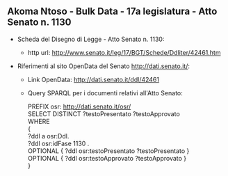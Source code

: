 ## Akoma Ntoso - Bulk Data - 17a legislatura - Atto Senato n. 1130 ##

* Scheda del Disegno di Legge - Atto Senato n. 1130:
	* http url: http://www.senato.it/leg/17/BGT/Schede/Ddliter/42461.htm

* Riferimenti al sito OpenData del Senato http://dati.senato.it/:
	* Link OpenData: http://dati.senato.it/ddl/42461
	* Query SPARQL per i documenti relativi all'Atto Senato:

        PREFIX osr: <http://dati.senato.it/osr/>  
		SELECT DISTINCT ?testoPresentato ?testoApprovato  
		WHERE  
		{  
		    ?ddl a osr:Ddl.  
		    ?ddl osr:idFase 1130 .  
		    OPTIONAL { ?ddl osr:testoPresentato ?testoPresentato }  
		    OPTIONAL { ?ddl osr:testoApprovato ?testoApprovato }  
		}
		